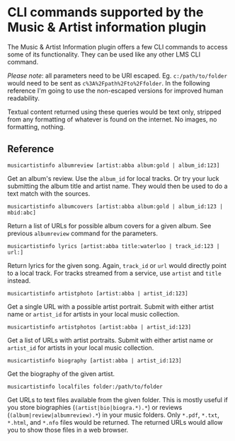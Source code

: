CLI commands supported by the Music & Artist information plugin
======

The Music & Artist Information plugin offers a few CLI commands to access some of its functionality. They can be used like any other LMS CLI command.

*Please note*: all parameters need to be URI escaped. Eg. `c:/path/to/folder` would need to be sent as `c%3A%2Fpath%2Fto%2Ffolder`. In the following reference I'm going to use the non-escaped versions for improved human readability.

Textual content returned using these queries would be text only, stripped from any formatting of whatever is found on the internet. No images, no formatting, nothing.

Reference
----

```
musicartistinfo albumreview [artist:abba album:gold | album_id:123]
```

Get an album's review. Use the `album_id` for local tracks. Or try your luck submitting the album title and artist name. They would then be used to do a text match with the sources.

```
musicartistinfo albumcovers [artist:abba album:gold | album_id:123 | mbid:abc]
```

Return a list of URLs for possible album covers for a given album. See previous `albumreview` command for the parameters.

```
musicartistinfo lyrics [artist:abba title:waterloo | track_id:123 | url:]
```
Return lyrics for the given song. Again, `track_id` or `url` would directly point to a local track. For tracks streamed from a service, use `artist` and `title` instead.

```
musicartistinfo artistphoto [artist:abba | artist_id:123]
```

Get a single URL with a possible artist portrait. Submit with either artist name or `artist_id` for artists in your local music collection.

```
musicartistinfo artistphotos [artist:abba | artist_id:123]
```

Get a list of URLs with artist portraits. Submit with either artist name or `artist_id` for artists in your local music collection.

```
musicartistinfo biography [artist:abba | artist_id:123]
```

Get the biography of the given artist.

```
musicartistinfo localfiles folder:/path/to/folder
```

Get URLs to text files available from the given folder. This is mostly useful if you store biographies (`(artist|bio|biogra.*).*`) or reviews (`(album|review|albumreview).*`) in your music folders. Only `*.pdf`, `*.txt`, `*.html`, and `*.nfo` files would be returned. The returned URLs would allow you to show those files in a web browser.
